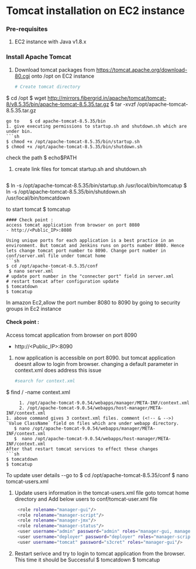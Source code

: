 # Tomcat installation on EC2 instance

### Pre-requisites
1. EC2 instance with Java v1.8.x 

### Install Apache Tomcat
1. Download tomcat packages from  https://tomcat.apache.org/download-80.cgi onto /opt on EC2 instance
   ```sh 
   # Create tomcat directory
  $ cd /opt
  $ wget http://mirrors.fibergrid.in/apache/tomcat/tomcat-8/v8.5.35/bin/apache-tomcat-8.5.35.tar.gz
  $ tar -xvzf /opt/apache-tomcat-8.5.35.tar.gz
   ```
   go to    $ cd apache-tomcat-8.5.35/bin
1. give executing permissions to startup.sh and shutdown.sh which are under bin. 
   ```sh
  $ chmod +x /opt/apache-tomcat-8.5.35/bin/startup.sh 
  $ chmod +x /opt/apache-tomcat-8.5.35/bin/shutdown.sh
   ```
check the path $ echo$PATH
1. create link files for tomcat startup.sh and shutdown.sh 
   ```sh
 $  ln -s /opt/apache-tomcat-8.5.35/bin/startup.sh /usr/local/bin/tomcatup
 $ ln -s /opt/apache-tomcat-8.5.35/bin/shutdown.sh /usr/local/bin/tomcatdown
   
   to start tomcat
   $ tomcatup
   ```
  #### Check point :
access tomcat application from browser on port 8080  
 - http://<Public_IP>:8080

  Using unique ports for each application is a best practice in an environment. But tomcat and Jenkins runs on ports number 8080. Hence lets change tomcat port number to 8090. Change port number in conf/server.xml file under tomcat home
   ```sh
$ cd /opt/apache-tomcat-8.5.35/conf
    $ nano server.xml
# update port number in the "connecter port" field in server.xml
# restart tomcat after configuration update
$ tomcatdown
$ tomcatup
```
In amazon Ec2,allow the port number 8080 to 8090 by going to security groups in Ec2 instance

#### Check point :
Access tomcat application from browser on port 8090  
 - http://<Public_IP>:8090

1. now application is accessible on port 8090. but tomcat application doesnt allow to login from browser. changing a default parameter in context.xml does address this issue
   ```sh
   #search for context.xml
  $ find / -name context.xml
   ```
        1. /opt/apache-tomcat-9.0.54/webapps/manager/META-INF/context.xml
        2. /opt/apache-tomcat-9.0.54/webapps/host-manager/META-INF/context.xml
1. above command gives 3 context.xml files. comment (<!-- & -->) `Value ClassName` field on files which are under webapp directory. 
      $ nano /opt/apache-tomcat-9.0.54/webapps/manager/META-INF/context.xml
      $  nano /opt/apache-tomcat-9.0.54/webapps/host-manager/META-INF/context.xml
After that restart tomcat services to effect these changes
   ```sh 
  $ tomcatdown
  $ tomcatup
   ```
  To update user details --go to
  $ cd /opt/apache-tomcat-8.5.35/conf
  $ nano tomcat-users.xml
1. Update users information in the tomcat-users.xml file
goto tomcat home directory and Add below users to conf/tomcat-user.xml file
   ```sh
	<role rolename="manager-gui"/>
	<role rolename="manager-script"/>
	<role rolename="manager-jmx"/>
	<role rolename="manager-status"/>
	<user username="admin" password="admin" roles="manager-gui, manager-script, manager-jmx, manager-status"/>
	<user username="deployer" password="deployer" roles="manager-script"/>
	<user username="tomcat" password="s3cret" roles="manager-gui"/>
   ```
1. Restart serivce and try to login to tomcat application from the browser. This time it should be Successful
   $ tomcatdown
   $ tomcatup
